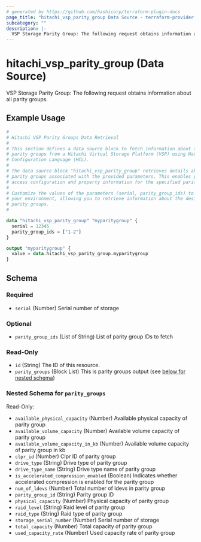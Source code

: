```yaml
---
# generated by https://github.com/hashicorp/terraform-plugin-docs
page_title: "hitachi_vsp_parity_group Data Source - terraform-provider-hitachi"
subcategory: ""
description: |-
  VSP Storage Parity Group: The following request obtains information about all parity groups.
---
```


# hitachi_vsp_parity_group (Data Source)

VSP Storage Parity Group: The following request obtains information about all parity groups.

## Example Usage

```terraform
#
# Hitachi VSP Parity Groups Data Retrieval
#
# This section defines a data source block to fetch information about specific
# parity groups from a Hitachi Virtual Storage Platform (VSP) using HashiCorp
# Configuration Language (HCL).
#
# The data source block "hitachi_vsp_parity_group" retrieves details about
# parity groups associated with the provided parameters. This enables you to
# access configuration and property information for the specified parity groups.
#
# Customize the values of the parameters (serial, parity_group_ids) to match
# your environment, allowing you to retrieve information about the desired
# parity groups.
#

data "hitachi_vsp_parity_group" "myparitygroup" {
  serial = 12345
  parity_group_ids = ["1-2"]
}

output "myparitygroup" {
  value = data.hitachi_vsp_parity_group.myparitygroup
}
```

<!-- schema generated by tfplugindocs -->
## Schema

### Required

- `serial` (Number) Serial number of storage

### Optional

- `parity_group_ids` (List of String) List of parity group IDs to fetch

### Read-Only

- `id` (String) The ID of this resource.
- `parity_groups` (Block List) This is parity groups output (see [below for nested schema](#nestedblock--parity_groups))

<a id="nestedblock--parity_groups"></a>
### Nested Schema for `parity_groups`

Read-Only:

- `available_physical_capacity` (Number) Available physical capacity of parity group
- `available_volume_capacity` (Number) Available volume capacity of parity group
- `available_volume_capacity_in_kb` (Number) Available volume capacity of parity group in kb
- `clpr_id` (Number) Clpr ID of parity group
- `drive_type` (String) Drive type of parity group
- `drive_type_name` (String) Drive type name of parity group
- `is_accelerated_compression_enabled` (Boolean) Indicates whether accelerated compression is enabled for the parity group
- `num_of_ldevs` (Number) Total number of ldevs in parity group
- `parity_group_id` (String) Parity group ID
- `physical_capacity` (Number) Physical capacity of parity group
- `raid_level` (String) Raid level of parity group
- `raid_type` (String) Raid type of parity group
- `storage_serial_number` (Number) Serial number of storage
- `total_capacity` (Number) Total capacity of parity group
- `used_capacity_rate` (Number) Used capacity rate of parity group
